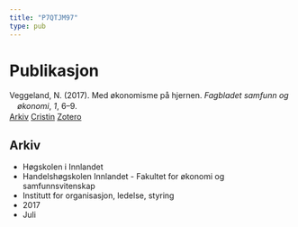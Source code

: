 ```yaml
---
title: "P7QTJM97"
type: pub
---
```

<h1>Publikasjon</h1>
<article id="csl-bib-container-P7QTJM97" class="csl-bib-container">
  <div class="csl-bib-body" style="line-height: 1.35; padding-left: 1em; text-indent:-1em;">
  <div class="csl-entry">Veggeland, N. (2017). Med &#xF8;konomisme p&#xE5; hjernen. <i>Fagbladet samfunn og &#xF8;konomi</i>, <i>1</i>, 6&#x2013;9.</div>
</div>
  <div class="csl-bib-buttons">
    <a href="#taxonomy-article-P7QTJM97" class="csl-bib-button">Arkiv</a>
    <a href="https://app.cristin.no/results/show.jsf?id=1480410" alt="Cristin URL" class="csl-bib-button">Cristin</a>
    <a href="http://zotero.org/groups/5402882/items/P7QTJM97" alt="Zotero URL" class="csl-bib-button">Zotero</a>
  </div>
  <div id="csl-bib-meta-container-P7QTJM97"></div>
</article>
<div id="csl-bib-meta-P7QTJM97" class="csl-bib-meta">
  <article id="taxonomy-article-P7QTJM97" class="taxonomy-article">
    <h1>Arkiv</h1>
    <ul>
      <li>Høgskolen i Innlandet</li>
      <li>Handelshøgskolen Innlandet - Fakultet for økonomi og samfunnsvitenskap</li>
      <li>Institutt for organisasjon, ledelse, styring</li>
      <li>2017</li>
      <li>Juli</li>
    </ul>
  </article>
</div>

